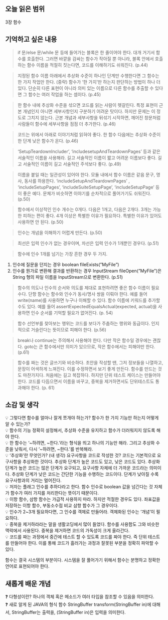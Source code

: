 ## **오늘 읽은 범위**

3장 함수

## **기억하고 싶은 내용**

> if 문/else 문/while 문 등에 들어가는 블록은 한 줄이어야 한다. 대개 거기서 함수를 호출한다. 그러면 바깥을 감싸는 함수가 작아질 뿐 아니라, 블록 안에서 호출하는 함수 이름을 적절히 짓는다면, 코드를 이해하기도 쉬워진다. (p.44)
>

> 지정된 함수 이름 아래에서 추상화 수준이 하나인 단계만 수행한다면 그 함수는 한 가지 작업만 한다. (중략) 함수가 ‘한 가지’만 하는지 판단하는 방법이 하나 더 있다. 단순히 다른 표현이 아니라 의미 있는 이름으로 다른 함수를 추출할 수 있다면 그 함수는 여러 작업을 하는 셈이다. (p.45)
>

> 한 함수 내에 추상화 수준을 섞으면 코드를 읽는 사람이 헷갈린다. 특정 표현이 근본 개념인지 아니면 세부사항인지 구분하기 어려운 탓이다. 하지만 문제는 이 정도로 그치지 않는다. 근본 개념과 세부사항을 뒤섞기 시작하면, 깨어진 창문처럼 사람들이 함수에 세부사항을 점점 더 추가한다. (p.46)
>

> 코드는 위에서 아래로 이야기처럼 읽혀야 좋다. 한 함수 다음에는 추상화 수준이 한 단계 낮은 함수가 온다. (p.46)
>

> ‘SetupTeardownIncluder’, ‘includesetupAndTeardownPages’ 등과 같은 서술적인 이름을 사용해라. 길고 서술적인 이름이 짧고 어려운 이름보다 좋다. 길고 서술적인 이름이 길고 서술적인 주석보다 좋다. (p.49)
>

> 이름을 붙일 때는 일관성이 있어야 한다. 모듈 내에서 함수 이름은 같음 문구, 명사, 동사를 하용한다. ‘includeSetupAndTeardownPages’ , ‘includeSetupPages’, ‘includeSuiteSetupPage’, ‘includeSetupPage’ 등이 좋은 예다. 문체가 비슷하면 이야기를 순차적으로 풀어가기도 쉬워진다. (p.50)
>

> 함수에서 이상적인 인수 개수는 0개다. 다음은 1개고, 다음은 2개다. 3개는 가능한 피하는 편이 좋다. 4개 이상은 특별한 이유가 필요하다. 특별한 이유가 있어도 사용하면 안 된다. (p.50)
>

> 인수는 개념을 이해하기 어렵게 만든다. (p.50)
>

> 최선은 입력 인수가 없는 경우이며, 차선은 입력 인수가 1개뿐인 경우다. (p.51)
>

> 함수에 인수 1개를 넘기는 가장 흔한 경우 두 가지.
1. 인수에 질문을 던지는 경우
boolean fileExists(”MyFile”)
2. 인수를 뭔가로 변환해 결과를 반환하는 경우
InputStream fileOpen(”MyFile”)은 String 형의 파일 이름을 InputStream으로 변환한다. (p.51)
>

> 함수의 의도나 인수의 순서와 의도를 제대로 표현하려면 좋은 함수 이름이 필요수다.
단항 함수는 함수와 인수가 동사/명사 쌍을 이뤄야 한다. 예를 들어 write(name)를 사용하면 누구나 이해할 수 있다.
함수 이름에 키워드를 추가할 수도 있다. 예를 들어 assertExpectedEqualsActual(expected, actual)을 사용하면 인수 순서를 기억할 필요가 없어진다. (p. 54)
>

> 함수 선언부를 찾아보는 행위는 코드를 보다가 주춤하는 행위와 동급이다. 인지적으로 거슬린다는 뜻이므로 피해야 한다. (p.56)
>

> break나 continue는 주의해서 사용해야 한다. 다만 작은 함수일 경우에는 괜찮다. goto는 큰 함수에서만 의미가 있으므로, 작은 함수에서는 피해야만 한다. (p.61)
>

> 함수를 짜는 것은 글쓰기와 비슷하다. 초안을 작성할 땐, 그저 정보들을 나열하고, 문장이 어색하게 느껴진다. 이를 수정하면서 보기 좋게 만든다.
함수를 만드는 것도 마찬가지다. 처음에는 길고 복잡하다. 하지만 단위 테스트 케이스는 만들어야 한다. 코드를 다듬으면서 이름을 바꾸고, 중복을 제거하면서도 단위테스트도 통과해야 한다. (p. 61)
>

## **소감 및 생각**

<aside>
💡 그렇다면 함수를 얼마나 잘게 쪼개야 하는가? 함수가 한 가지 기능만 하는지 어떻게 알 수 있는가?

</aside>

<aside>
💡 함수의 기능 정확히 설정해서, 추상화 수준을 유지하고 함수가 더러워지지 않도록 해야 한다.

</aside>

<aside>
💡 한 함수는 ‘~하려면, ~한다.’라는 형식을 띄고 하나의 기능만 해라.
그리고 추상화 수준을 낮춰서, 다시 ‘~하려면, ~한다.’를 반복해라.

</aside>

<aside>
💡 ‘추상화’란 무엇인가? (내 생각)
요구사항을 코드로 작성한 것? 코드는 기본적으로 요구사항을 추상화한 것이다. 추상화 단계가 높은 코드도 있고, 낮은 코드도 있다.
추상화 단계가 높은 코드는 많은 단계가 요구되고, 요구사항 자체에 더 가까운 코드라는 의미이다. 추상화 단계가 낮은 코드는 간단한 기능을 수행하는 코드이다. 단계가 낮아질 수록 요구사항과의 거리는 멀어진다.

</aside>

<aside>
💡 저자는 플래그 인수를 추하다라고 한다. 함수 인수로 boolean 값을 넘긴다는 것 자체가 함수가 여러 가지를 처리한다는 뜻이기 때문이다.

</aside>

<aside>
💡 이항 함수, 삼항 함수는 가급적 사용하지 마라. 하지만 적절한 경우도 있다.
좌표값을 저장하는 이항 함수, 부동소수점 비교 삼항 함수가 그 경우이다.

</aside>

<aside>
💡 인수가 2~3개 필요하다면, 그 인수를 객체로 만들어라. 객체화된 인수는 ‘개념’이 필요하다.

</aside>

<aside>
💡 중복을 제거하라라는 말을 생활코딩에서 많이 들었다. 함수를 사용함도 그와 비슷한 맥락에서 사용된다. 중복을 제거하면 코드의 가독성이 크게 올라간다.

</aside>

<aside>
💡 코드를 짜는 과정에서 중간에 테스트 할 수 있도록 코드를 짜야 한다. 즉 단위 테스트를 만들어야 한다. 이를 통해 코드가 흘러가는 과정과 잘못된 부분을 정확히 파악할 수 있다.

</aside>

함수는 결국 시스템의 부분이다. 시스템을 잘 풀어가기 위해서 함수는 분명하고 정확한 언어로 표현되어야 한다.

## ****새롭게 배운 개념****

<aside>
❓ 다형성이란?
하나의 객체 혹은 메소드가 여러 타입을 참조할 수 있음을 의미한다.

</aside>

<aside>
❓ 새로 알게 된 JAVA의 형식
함수 StringBuffer transform(StringBuffer in)에 대해서,
StringBuffer는 출력을, (StringBuffer in)은 입력을 의미한다.

</aside>
